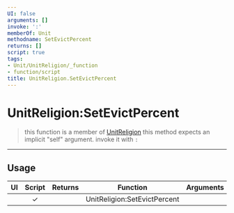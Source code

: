 ```yaml
---
UI: false
arguments: []
invoke: ':'
memberOf: Unit
methodname: SetEvictPercent
returns: []
script: true
tags:
- Unit/UnitReligion/_function
- function/script
title: UnitReligion.SetEvictPercent
---
```

# UnitReligion:SetEvictPercent
> this function is a member of [UnitReligion](civ-6/lua/UnitReligion.md)
> this method expects an implicit "self" argument. invoke it with `:`
-----
## Usage
|  UI | Script | Returns | Function | Arguments |
|:---:|:------:|-------:|:--------:|:---------|
| |✓||UnitReligion:SetEvictPercent||

